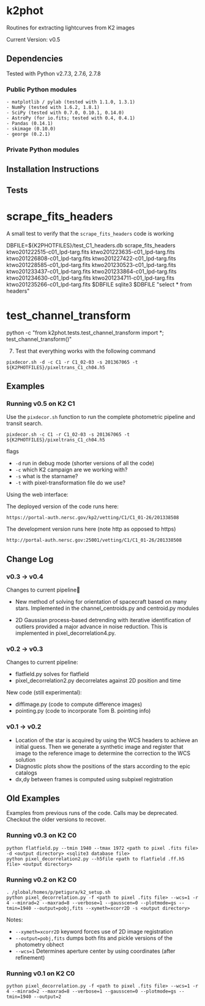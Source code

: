 # k2phot #

Routines for extracting lightcurves from K2 images

Current Version: v0.5

## Dependencies ##

Tested with Python v2.7.3, 2.7.6, 2.7.8

### Public Python modules ###
```
- matplotlib / pylab (tested with 1.1.0, 1.3.1)
- NumPy (tested with 1.6.2, 1.8.1)
- SciPy (tested with 0.7.0, 0.10.1, 0.14.0)
- AstroPy (for io.fits; tested with 0.4, 0.4.1)
- Pandas (0.14.1)
- skimage (0.10.0)
- george (0.2.1)
```

### Private Python modules ###

## Installation Instructions ##

## Tests ##

# scrape_fits_headers #

A small test to verify that the `scrape_fits_headers` code is working

DBFILE=${K2PHOTFILES}/test_C1_headers.db
scrape_fits_headers ktwo201222515-c01_lpd-targ.fits ktwo201223635-c01_lpd-targ.fits ktwo201226808-c01_lpd-targ.fits ktwo201227422-c01_lpd-targ.fits ktwo201228585-c01_lpd-targ.fits ktwo201230523-c01_lpd-targ.fits ktwo201233437-c01_lpd-targ.fits ktwo201233864-c01_lpd-targ.fits ktwo201234630-c01_lpd-targ.fits ktwo201234711-c01_lpd-targ.fits ktwo201235266-c01_lpd-targ.fits $DBFILE
sqlite3 $DBFILE "select * from headers"

# test_channel_transform # 

 python -c "from k2phot.tests.test_channel_transform import *; test_channel_transform()"

7. Test that everything works with the following command

  ```
  pixdecor.sh -d -c C1 -r C1_02-03 -s 201367065 -t ${K2PHOTFILES}/pixeltrans_C1_ch04.h5 
  ```

## Examples ##

### Running v0.5 on K2 C1 ###

Use the `pixdecor.sh` function to run the complete photometric pipeline and transit search.

  ```
  pixdecor.sh -c C1 -r C1_02-03 -s 201367065 -t ${K2PHOTFILES}/pixeltrans_C1_ch04.h5 
  ```

flags

- `-d` run in debug mode (shorter versions of all the code)
- `-c` which K2 campaign are we working with? 
- `-s` what is the starname?
- `-t` with pixel-transformation file do we use?

Using the web interface:

The deployed version of the code runs here:

`https://portal-auth.nersc.gov/kp2/vetting/C1/C1_01-26/201338508`

The development version runs here (note http as opposed to https)

`http://portal-auth.nersc.gov:25001/vetting/C1/C1_01-26/201338508`



## Change Log ##

### v0.3 -> v0.4 ###

Changes to current pipeline
- New method of solving for orientation of spacecraft based on many
  stars. Implemented in the channel_centroids.py and centroid.py modules

- 2D Gaussian process-based detrending with iterative identification
  of outliers provided a major advance in noise reduction. This is
  implemented in pixel_decorrelation4.py.

### v0.2 -> v0.3 ###

Changes to current pipeline:
- flatfield.py solves for flatfield
- pixel_decorrelation2.py decorrelates against 2D position and time

New code (still experimental):
- diffimage.py (code to compute difference images)
- pointing.py (code to incorporate Tom B. pointing info)


### v0.1 -> v0.2 ###
- Location of the star is acquired by using the WCS headers to achieve an initial guess. Then we generate a synthetic image and register that image to the reference image to determine the correction to the WCS solution
- Diagnostic plots show the positions of the stars according to the epic catalogs
- dx,dy between frames is computed using subpixel registration

## Old Examples ##
Examples from previous runs of the code. Calls may be deprecated. Checkout the older versions to recover.


### Running v0.3 on K2 C0 ###

```
python flatfield.py --tmin 1940 --tmax 1972 <path to pixel .fits file> -d <output directory> <sqlite3 database file>
python pixel_decorrelation2.py --h5file <path to flatfield .ff.h5 file> <output directory>
```


### Running v0.2 on K2 C0 ###
```
. /global/homes/p/petigura/k2_setup.sh
python pixel_decorrelation.py -f <path to pixel .fits file> --wcs=1 -r 4 --minrad=2 --maxrad=8 --verbose=1 --gausscen=0 --plotmode=gs --tmin=1940 --output=pobj,fits --xymeth=xcorr2D -s <output directory>
```
Notes:
- `--xymeth=xcorr2D` keyword forces use of 2D image registration
- `--output=pobj,fits` dumps both fits and pickle versions of the photometry obhect
- `--wcs=1` Determines aperture center by using coordinates (after refinement)


### Running v0.1 on K2 C0 ###

```
python pixel_decorrelation.py -f <path to pixel .fits file> --wcs=1 -r 4 --minrad=2 --maxrad=8 --verbose=1 --gausscen=0 --plotmode=gs --tmin=1940 --output=2
```
